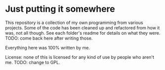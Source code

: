 # Just putting it somewhere
This repository is a collection of my own programming from various projects. Some of the code has been cleaned up and refactored from how it was, not all though.
See each folder's readme for details on what they were. TODO: come back here after writing those.

Everything here was 100% written by me.

License: none of this is licensed for any kind of use by people who aren't me. TODO: change to GPL.
